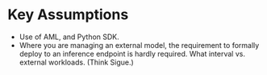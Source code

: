 # Key Assumptions
- Use of AML, and Python SDK.
- Where you are managing an external model, the requirement to formally deploy to an inference endpoint is
  hardly required. What interval vs. external workloads. (Think Sigue.)
